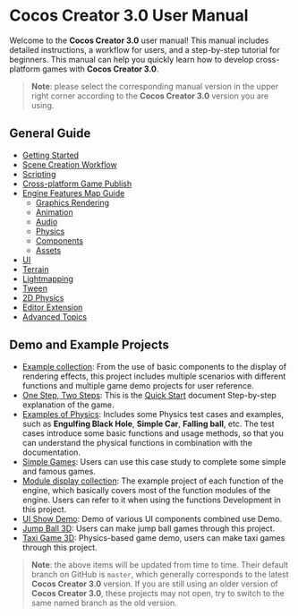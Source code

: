 # Cocos Creator 3.0 User Manual

Welcome to the __Cocos Creator 3.0__ user manual! This manual includes detailed instructions, a workflow for users, and a step-by-step tutorial for beginners. This manual can help you quickly learn how to develop cross-platform games with __Cocos Creator 3.0__.

> **Note**: please select the corresponding manual version in the upper right corner according to the __Cocos Creator 3.0__ version you are using.

## General Guide

- [Getting Started](getting-started/index.md)
- [Scene Creation Workflow](concepts/scene/index.md)
- [Scripting](scripting/index.md)
- [Cross-platform Game Publish](editor/publish/index.md)
- [Engine Features Map Guide](module-map/index.md)
    - [Graphics Rendering](module-map/graphics.md)
    - [Animation](engine/animation/index.md)
    - [Audio](audio-system/overview.md)
    - [Physics](physics/physics.md)
    - [Components](editor/components/index.md)
    - [Assets](asset/index.md)
- [UI](ui-system/components/engine/index.md)
- [Terrain](editor/terrain/index.md)
- [Lightmapping](concepts/scene/light/lightmap.md)
- [Tween](tween/index.md)
- [2D Physics](physics-2d/physics-2d.md)
- [Editor Extension](editor/extension/readme.md)
- [Advanced Topics](advanced-topics/index.md)

## Demo and Example Projects

- [Example collection](https://github.com/cocos-creator/example-3d): From the use of basic components to the display of rendering effects, this project includes multiple scenarios with different functions and multiple game demo projects for user reference.
- [One Step, Two Steps](https://github.com/cocos-creator/tutorial-mind-your-step-3d): This is the [Quick Start](getting-started/first-game/index.md) document Step-by-step explanation of the game.
- [Examples of Physics](https://github.com/cocos-creator/example-3d/tree/v3.0/physics-3d): Includes some Physics test cases and examples, such as **Engulfing Black Hole**, **Simple Car**, **Falling ball**, etc. The test cases introduce some basic functions and usage methods, so that you can understand the physical functions in combination with the documentation.
- [Simple Games](https://github.com/cocos-creator/example-3d/tree/v3.0/simple-games): Users can use this case study to complete some simple and famous games.
- [Module display collection](https://github.com/cocos-creator/test-cases-3d): The example project of each function of the engine, which basically covers most of the function modules of the engine. Users can refer to it when using the functions Development in this project.
- [UI Show Demo](https://github.com/cocos-creator/demo-ui/): Demo of various UI components combined use Demo.
- [Jump Ball 3D](https://github.com/cocos-creator/demo-ball): Users can make jump ball games through this project.
- [Taxi Game 3D](https://github.com/cocos-creator/tutorial-taxi-game): Physics-based game demo, users can make taxi games through this project.

> **Note**: the above items will be updated from time to time. Their default branch on GitHub is `master`, which generally corresponds to the latest __Cocos Creator 3.0__ version. If you are still using an older version of __Cocos Creator 3.0__, these projects may not open, try to switch to the same named branch as the old version.
